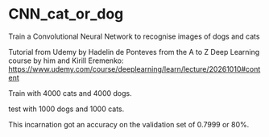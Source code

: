 # CNN_cat_or_dog
Train a Convolutional Neural Network to recognise images of dogs and cats

Tutorial from Udemy by Hadelin de Ponteves
from the A to Z Deep Learning course by him and Kirill Eremenko:
https://www.udemy.com/course/deeplearning/learn/lecture/20261010#content

Train with 4000 cats and 4000 dogs.

test with 1000 dogs and 1000 cats.

This incarnation got an accuracy on the validation set of 0.7999 or 80%.

